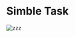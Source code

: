 # Simble Task 

![zzz](https://github.com/ahmedmohamedag/simble-task/assets/145150395/fdf4ba24-0ff6-4244-9b0b-67421359d7ad)
